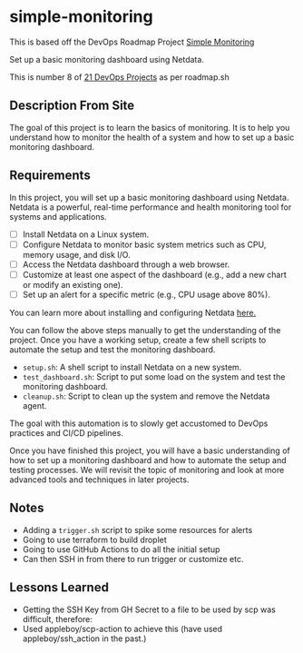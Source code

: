 # simple-monitoring

This is based off the DevOps Roadmap Project [Simple Monitoring](https://roadmap.sh/projects/simple-monitoring-dashboard)

Set up a basic monitoring dashboard using Netdata. 

This is number 8 of [21 DevOps Projects](https://roadmap.sh/devops/projects) as per roadmap.sh



## Description From Site 



The goal of this project is to learn the basics of monitoring. It is to help you understand how to monitor the health of a system and how to set up a basic monitoring dashboard.

## Requirements

In this project, you will set up a basic monitoring dashboard using Netdata. Netdata is a powerful, real-time performance and health monitoring tool for systems and applications.

- [ ] Install Netdata on a Linux system.
- [ ] Configure Netdata to monitor basic system metrics such as CPU, memory usage, and disk I/O.
- [ ] Access the Netdata dashboard through a web browser.
- [ ] Customize at least one aspect of the dashboard (e.g., add a new chart or modify an existing one).
- [ ] Set up an alert for a specific metric (e.g., CPU usage above 80%).

You can learn more about installing and configuring Netdata [here.](https://learn.netdata.cloud/docs/netdata-agent/installation)

You can follow the above steps manually to get the understanding of the project. Once you have a working setup, create a few shell scripts to automate the setup and test the monitoring dashboard.

- `setup.sh`: A shell script to install Netdata on a new system.
- `test_dashboard.sh`: Script to put some load on the system and test the monitoring dashboard.
- `cleanup.sh`: Script to clean up the system and remove the Netdata agent.

The goal with this automation is to slowly get accustomed to DevOps practices and CI/CD pipelines.

Once you have finished this project, you will have a basic understanding of how to set up a monitoring dashboard and how to automate the setup and testing processes. We will revisit the topic of monitoring and look at more advanced tools and techniques in later projects.

## Notes 

- Adding a `trigger.sh` script to spike some resources for alerts 
- Going to use terraform to build droplet 
- Going to use GitHub Actions to do all the initial setup
- Can then SSH in from there to run trigger or customize etc. 

## Lessons Learned

- Getting the SSH Key from GH Secret to a file to be used by scp was difficult, therefore:
- Used appleboy/scp-action to achieve this (have used appleboy/ssh_action in the past.)